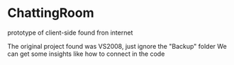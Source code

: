 ChattingRoom
============

prototype of client-side found fron internet

The original project found was VS2008, just ignore the "Backup" folder
We can get some insights like how to connect in the code
